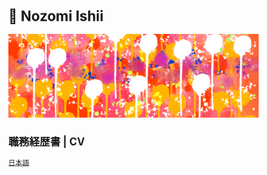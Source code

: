# 🦕 Nozomi Ishii

![BackGround Image](./assets/images/background.png)

## 職務経歴書 | CV

[日本語](./src/cv/cv-ja.md)
